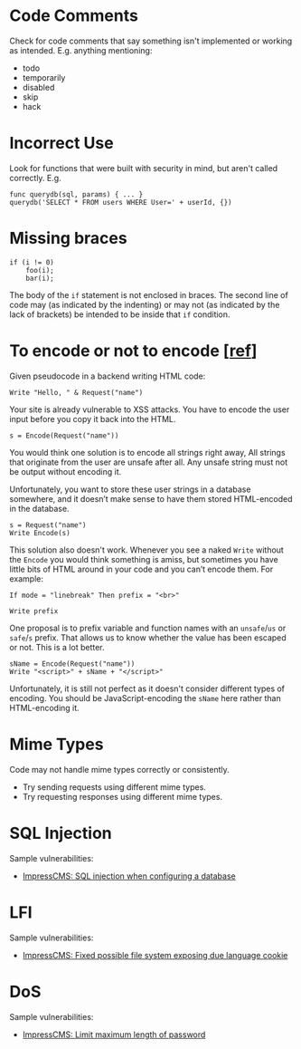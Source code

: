 # Code Comments

Check for code comments that say something isn't implemented or working as intended.  E.g. anything mentioning:
* todo
* temporarily
* disabled
* skip
* hack

# Incorrect Use

Look for functions that were built with security in mind, but aren't called correctly.  E.g.

```
func querydb(sql, params) { ... }
querydb('SELECT * FROM users WHERE User=' + userId, {})
```

# Missing braces

```
if (i != 0)
    foo(i);
    bar(i);
```

The body of the `if` statement is not enclosed in braces.  The second line of code may (as indicated by the indenting) or may not (as indicated by the lack of brackets) be intended to be inside that `if` condition.

# To encode or not to encode [[ref](https://www.joelonsoftware.com/2005/05/11/making-wrong-code-look-wrong/)]

Given pseudocode in a backend writing HTML code:

```
Write "Hello, " & Request("name")
```

Your site is already vulnerable to XSS attacks. You have to encode the user input before you copy it back into the HTML.

```
s = Encode(Request("name"))
```

You would think one solution is to encode all strings right away,  All strings that originate from the user are unsafe after all. Any unsafe string must not be output without encoding it.

Unfortunately, you want to store these user strings in a database somewhere, and it doesn’t make sense to have them stored HTML-encoded in the database.

```
s = Request("name")
Write Encode(s)
```

This solution also doesn't work.  Whenever you see a naked `Write` without the `Encode` you would think something is amiss, but sometimes you have little bits of HTML around in your code and you can’t encode them.  For example:

```
If mode = "linebreak" Then prefix = "<br>"

Write prefix
```

One proposal is to prefix variable and function names with an `unsafe`/`us` or `safe`/`s` prefix.  That allows us to know whether the value has been escaped or not.  This is a lot better.

```
sName = Encode(Request("name"))
Write "<script>" + sName + "</script>"
```

Unfortunately, it is still not perfect as it doesn't consider different types of encoding.  You should be JavaScript-encoding the `sName` here rather than HTML-encoding it.

# Mime Types

Code may not handle mime types correctly or consistently. 

* Try sending requests using different mime types.  
* Try requesting responses using different mime types.

# SQL Injection

Sample vulnerabilities:

* [ImpressCMS: SQL injection when configuring a database](https://hackerone.com/reports/983710)

# LFI

Sample vulnerabilities:

* [ImpressCMS: Fixed possible file system exposing due language cookie](https://github.com/ImpressCMS/impresscms/pull/821/files)

# DoS

Sample vulnerabilities:

* [ImpressCMS: Limit maximum length of password](https://github.com/ImpressCMS/impresscms/pull/836)

